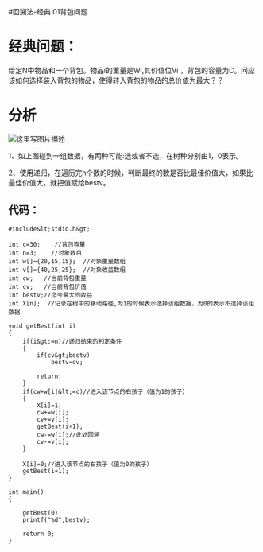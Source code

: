 #回溯法-经典 01背包问题
# 经典问题：

给定N中物品和一个背包。物品i的重量是Wi,其价值位Vi ，背包的容量为C。问应该如何选择装入背包的物品，使得转入背包的物品的总价值为最大？？

# 分析

<img src="https://imgconvert.csdnimg.cn/aHR0cDovL2ltZy5ibG9nLmNzZG4ubmV0LzIwMTYwNjIyMTEzMTU5MDc1" alt="这里写图片描述">

1、如上图碰到一组数据，有两种可能:选或者不选，在树种分别由1，0表示。

2、使用递归，在遍历完n个数的时候，判断最终的数是否比最佳价值大，如果比最佳价值大，就把值赋给bestv。

## 代码：

```
#include&lt;stdio.h&gt;

int c=30;    //背包容量
int n=3;    //对象数目
int w[]={20,15,15};  //对象重量数组
int v[]={40,25,25};  //对象收益数组
int cw;   //当前背包重量
int cv;   //当前背包价值
int bestv;//迄今最大的收益
int X[n];  //记录在树中的移动路径,为1的时候表示选择该组数据，为0的表示不选择该组数据

void getBest(int i)
{
    if(i&gt;=n)//递归结束的判定条件
    {
        if(cv&gt;bestv)
            bestv=cv;

        return;
    }
    if(cw+w[i]&lt;=c)//进入该节点的右孩子（值为1的孩子）
    {
        X[i]=1;
        cw+=w[i];
        cv+=v[i];
        getBest(i+1);
        cw-=w[i];//此处回溯
        cv-=v[i];
    }

    X[i]=0;//进入该节点的右孩子（值为0的孩子）
    getBest(i+1);
}

int main()
{

    getBest(0);
    printf("%d",bestv);

    return 0;
}




```
